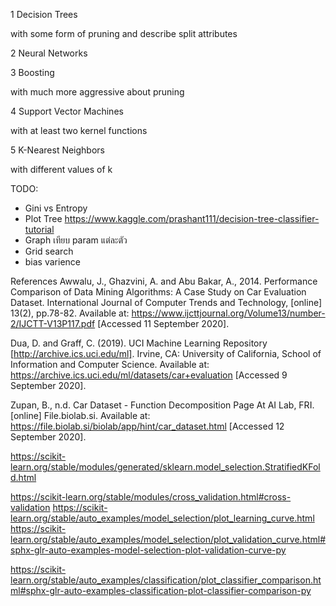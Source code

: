 
1 Decision Trees

with some form of pruning and describe split attributes

2 Neural Networks

3 Boosting

with much more aggressive about pruning

4 Support Vector Machines

with at least two kernel functions

5 K-Nearest Neighbors

with different values of k



TODO:
- Gini vs Entropy
- Plot Tree
https://www.kaggle.com/prashant111/decision-tree-classifier-tutorial
- Graph เทียบ param แต่ละตัว
- Grid search
- bias varience

References
Awwalu, J., Ghazvini, A. and Abu Bakar, A., 2014. Performance Comparison of Data Mining Algorithms: A Case Study on Car Evaluation Dataset. International Journal of Computer Trends and Technology, [online] 13(2), pp.78-82. Available at: <https://www.ijcttjournal.org/Volume13/number-2/IJCTT-V13P117.pdf> [Accessed 11 September 2020].

Dua, D. and Graff, C. (2019). UCI Machine Learning Repository [http://archive.ics.uci.edu/ml]. Irvine, CA: University of California, School of Information and Computer Science. Available at: <https://archive.ics.uci.edu/ml/datasets/car+evaluation> [Accessed 9 September 2020].

Zupan, B., n.d. Car Dataset - Function Decomposition Page At AI Lab, FRI. [online] File.biolab.si. Available at: <https://file.biolab.si/biolab/app/hint/car_dataset.html> [Accessed 12 September 2020].


https://scikit-learn.org/stable/modules/generated/sklearn.model_selection.StratifiedKFold.html


https://scikit-learn.org/stable/modules/cross_validation.html#cross-validation
https://scikit-learn.org/stable/auto_examples/model_selection/plot_learning_curve.html
https://scikit-learn.org/stable/auto_examples/model_selection/plot_validation_curve.html#sphx-glr-auto-examples-model-selection-plot-validation-curve-py

https://scikit-learn.org/stable/auto_examples/classification/plot_classifier_comparison.html#sphx-glr-auto-examples-classification-plot-classifier-comparison-py

    

